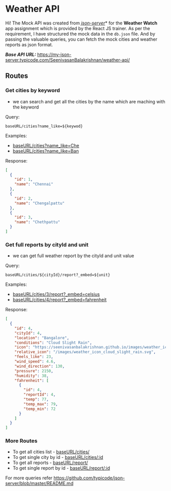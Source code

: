 
# Weather API

Hi!
The Mock API was created from *[json-server](https://github.com/typicode/json-server)** for the **Weather Watch** app assignment which is provided by the React JS trainer. As per the requirement, I have structured the mock data in the `db.json` file. And by passing the valuable queries, you can fetch the mock cities and weather reports as json format.

***Base API URL:*** https://my-json-server.typicode.com/SeenivasanBalakrishnan/weather-api/

## Routes

### Get cities by keyword
- we can search and get all the cities by the name which are maching with the keyword 

Query:
```
baseURL/cities?name_like=${keywod}
```
Examples:
* [baseURL/cities?name_like=Che](https://my-json-server.typicode.com/SeenivasanBalakrishnan/weather-api/cities?name_like=Che)
* [baseURL/cities?name_like=Ban](https://my-json-server.typicode.com/SeenivasanBalakrishnan/weather-api/cities?name_like=Ban)

Response:
```json
[
  {
    "id": 1,
    "name": "Chennai"
  },
  {
    "id": 2,
    "name": "Chengalpattu"
  },
  {
    "id": 3,
    "name": "Chethpattu"
  }
]
```


### Get full reports by cityId and unit
- we can get full weather report by the cityId and unit value

Query:
```
baseURL/cities/${cityId}/report?_embed=${unit}
```
Examples:
* [baseURL/cities/3/report?_embed=celsius](https://my-json-server.typicode.com/SeenivasanBalakrishnan/weather-api/cities/3/report?_embed=celsius)
* [baseURL/cities/4/report?_embed=fahrenheit](https://my-json-server.typicode.com/SeenivasanBalakrishnan/weather-api/cities/4/report?_embed=fahrenheit)

Response:
```json
[
  {
    "id": 4,
    "cityId": 4,
    "location": "Bangalore",
    "conditions": "Cloud Slight Rain",
    "icon": "https://seenivasanbalakrishnan.github.io/images/weather_icon_cloud_slight_rain.svg",
    "relative_icon": "/images/weather_icon_cloud_slight_rain.svg",
    "feels_like": 23,
    "wind_speed": 4.6,
    "wind_direction": 130,
    "pressure": 2150,
    "humidity": 38,
    "fahrenheit": [
      {
        "id": 4,
        "reportId": 4,
        "temp": 77,
        "temp_max": 79,
        "temp_min": 72
      }
    ]
  }
]
```

### More Routes
* To get all cities list - [baseURL/cities/](https://my-json-server.typicode.com/SeenivasanBalakrishnan/weather-api/cities)
* To get single city by id - [baseURL/cities/:id](https://my-json-server.typicode.com/SeenivasanBalakrishnan/weather-api/cities/2) 
* To get all reports - [baseURL/report/](https://my-json-server.typicode.com/SeenivasanBalakrishnan/weather-api/report) 
* To get single report by id - [baseURL/report/:id](https://my-json-server.typicode.com/SeenivasanBalakrishnan/weather-api/report/4)

For more queries refer https://github.com/typicode/json-server/blob/master/README.md

